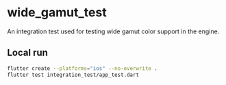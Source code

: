 # wide_gamut_test

An integration test used for testing wide gamut color support in the engine.

## Local run

```sh
flutter create --platforms="ios" --no-overwrite .
flutter test integration_test/app_test.dart
```
